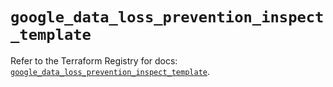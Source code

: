 # `google_data_loss_prevention_inspect_template`

Refer to the Terraform Registry for docs: [`google_data_loss_prevention_inspect_template`](https://registry.terraform.io/providers/hashicorp/google-beta/6.24.0/docs/resources/google_data_loss_prevention_inspect_template).
